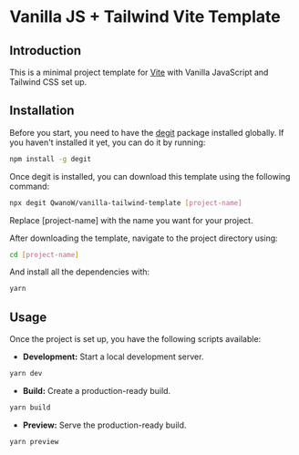 # Vanilla JS + Tailwind Vite Template

## Introduction

This is a minimal project template for [Vite](https://vitejs.dev/) with Vanilla JavaScript and Tailwind CSS set up.

## Installation

Before you start, you need to have the [degit](https://github.com/Rich-Harris/degit) package installed globally. If you haven't installed it yet, you can do it by running:

```bash
npm install -g degit
```

Once degit is installed, you can download this template using the following command:

```bash
npx degit QwanoW/vanilla-tailwind-template [project-name]
```

Replace [project-name] with the name you want for your project.

After downloading the template, navigate to the project directory using:

```bash
cd [project-name]
```


And install all the dependencies with:

```bash
yarn
```


## Usage

Once the project is set up, you have the following scripts available:

- **Development:** Start a local development server.

```bash
yarn dev
```


- **Build:** Create a production-ready build.

```bash
yarn build
```

- **Preview:** Serve the production-ready build.

```bash
yarn preview
```
